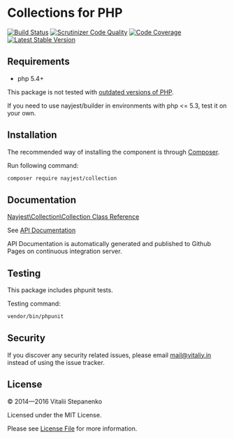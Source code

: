 # Collections for PHP

[![Build Status](https://travis-ci.org/Nayjest/Collection.svg?branch=master)](https://travis-ci.org/Nayjest/Collection)
[![Scrutinizer Code Quality](https://scrutinizer-ci.com/g/Nayjest/Collection/badges/quality-score.png?b=master)](https://scrutinizer-ci.com/g/Nayjest/Collection/?branch=master)
[![Code Coverage](https://scrutinizer-ci.com/g/Nayjest/Collection/badges/coverage.png?b=master)](https://scrutinizer-ci.com/g/Nayjest/Collection/?branch=master)
[![Latest Stable Version](https://poser.pugx.org/nayjest/collection/v/stable)](https://packagist.org/packages/nayjest/collection)


## Requirements

* php 5.4+  
 
This package is not tested with [outdated versions of PHP](http://php.net/supported-versions.php). 

If you need to use nayjest/builder in environments with php <= 5.3, test it on your own.

## Installation

The recommended way of installing the component is through [Composer](https://getcomposer.org).

Run following command:

```bash
composer require nayjest/collection
```

## Documentation

[Nayjest\Collection\Collection Class Reference](docs/collection.md)


See  [API Documentation](http://nayjest.github.io/Collection/)

API Documentation is automatically generated and published to Github Pages on continuous integration server.

## Testing

This package includes phpunit tests.

Testing command:
```bash
vendor/bin/phpunit
```


## Security

If you discover any security related issues, please email mail@vitaliy.in instead of using the issue tracker.

## License

© 2014&mdash;2016 Vitalii Stepanenko

Licensed under the MIT License. 

Please see [License File](LICENSE) for more information.

